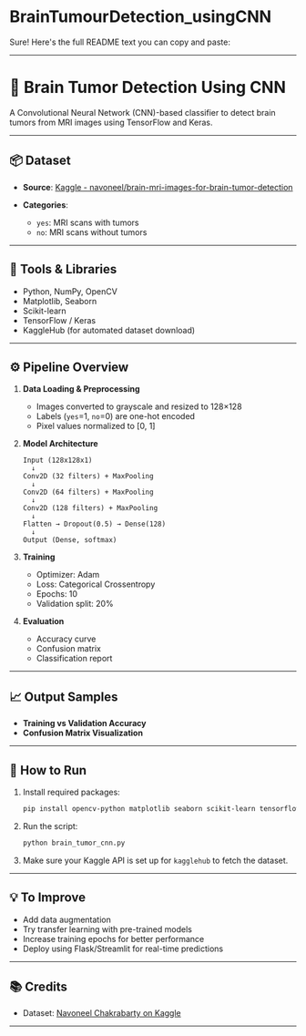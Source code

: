 # BrainTumourDetection_usingCNN
Sure! Here's the full README text you can copy and paste:

---

# 🧠 Brain Tumor Detection Using CNN

A Convolutional Neural Network (CNN)-based classifier to detect brain tumors from MRI images using TensorFlow and Keras.

---

## 📦 Dataset

* **Source**: [Kaggle - navoneel/brain-mri-images-for-brain-tumor-detection](https://www.kaggle.com/datasets/navoneel/brain-mri-images-for-brain-tumor-detection)
* **Categories**:

  * `yes`: MRI scans with tumors
  * `no`: MRI scans without tumors

---

## 🧰 Tools & Libraries

* Python, NumPy, OpenCV
* Matplotlib, Seaborn
* Scikit-learn
* TensorFlow / Keras
* KaggleHub (for automated dataset download)

---

## ⚙️ Pipeline Overview

1. **Data Loading & Preprocessing**

   * Images converted to grayscale and resized to 128×128
   * Labels (`yes`=1, `no`=0) are one-hot encoded
   * Pixel values normalized to \[0, 1]

2. **Model Architecture**

   ```
   Input (128x128x1)
     ↓
   Conv2D (32 filters) + MaxPooling
     ↓
   Conv2D (64 filters) + MaxPooling
     ↓
   Conv2D (128 filters) + MaxPooling
     ↓
   Flatten → Dropout(0.5) → Dense(128)
     ↓
   Output (Dense, softmax)
   ```

3. **Training**

   * Optimizer: Adam
   * Loss: Categorical Crossentropy
   * Epochs: 10
   * Validation split: 20%

4. **Evaluation**

   * Accuracy curve
   * Confusion matrix
   * Classification report

---

## 📈 Output Samples

* **Training vs Validation Accuracy**
* **Confusion Matrix Visualization**

---

## 🚀 How to Run

1. Install required packages:

   ```bash
   pip install opencv-python matplotlib seaborn scikit-learn tensorflow kagglehub
   ```

2. Run the script:

   ```bash
   python brain_tumor_cnn.py
   ```

3. Make sure your Kaggle API is set up for `kagglehub` to fetch the dataset.

---

## 💡 To Improve

* Add data augmentation
* Try transfer learning with pre-trained models
* Increase training epochs for better performance
* Deploy using Flask/Streamlit for real-time predictions

---

## 📚 Credits

* Dataset: [Navoneel Chakrabarty on Kaggle](https://www.kaggle.com/navoneel)

---
